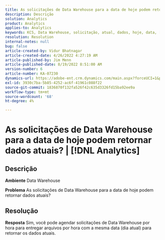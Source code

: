 ```yaml
---
title: As solicitações de Data Warehouse para a data de hoje podem retornar dados atuais? | [!DNL Analytics]
description: Descrição
solution: Analytics
product: Analytics
applies-to: Analytics
keywords: KCS, Data Warehouse, solicitação, atual, dados, hoje, data, [!DNL Analytics]
resolution: Resolution
internal-notes: null
bug: false
article-created-by: Vidur Bhatnagar
article-created-date: 4/26/2022 4:27:19 AM
article-published-by: Jim Menn
article-published-date: 8/19/2022 8:51:00 AM
version-number: 6
article-number: KA-07230
dynamics-url: https://adobe-ent.crm.dynamics.com/main.aspx?forceUCI=1&pagetype=entityrecord&etn=knowledgearticle&id=2f170927-19c5-ec11-a7b6-0022480a1004
exl-id: 3930c7ba-5b85-4252-ac6f-41961c088f22
source-git-commit: 1836870f132fa526f42c635d3326fd15ba92ee9a
workflow-type: tm+mt
source-wordcount: '68'
ht-degree: 4%

---
```


# As solicitações de Data Warehouse para a data de hoje podem retornar dados atuais? | [!DNL Analytics]

## Descrição


<b>Ambiente</b>
Data Warehouse

<b>Problema</b>
As solicitações de Data Warehouse para a data de hoje podem retornar dados atuais?


## Resolução


<b>Resposta</b>
Sim, você pode agendar solicitações de Data Warehouse por hora para entregar arquivos por hora com a mesma data (dia atual) para retornar os dados atuais.
